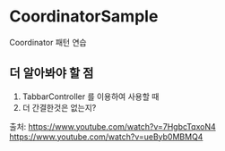 # CoordinatorSample
Coordinator 패턴 연습

## 더 알아봐야 할 점

1.  TabbarController 를 이용하여 사용할 때
2. 더 간결한것은 없는지?


출처: https://www.youtube.com/watch?v=7HgbcTqxoN4 
     https://www.youtube.com/watch?v=ueByb0MBMQ4
